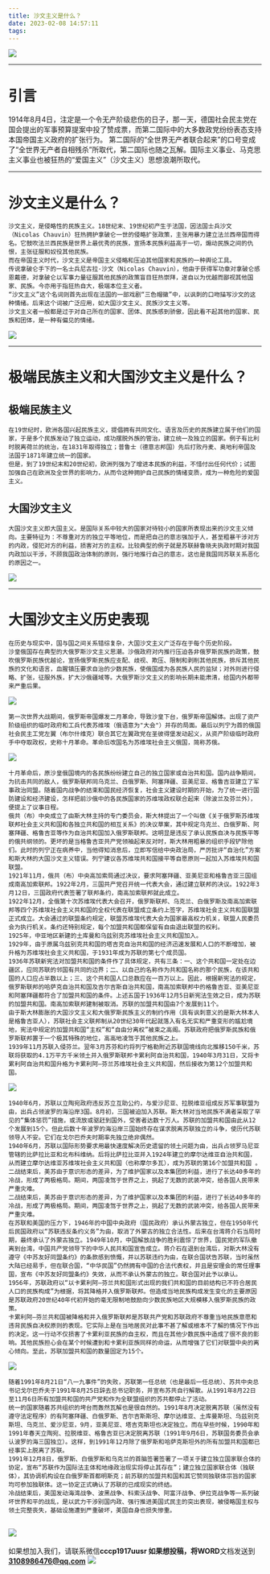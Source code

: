 ```yaml
---
title: 沙文主义是什么？
date: 2023-02-08 14:57:11
tags:
---
```


![](https://file.yupenbob.ml/img/20230208143654.jpg)

---

# 引言
1914年8月4日，注定是一个令无产阶级悲伤的日子，那一天，德国社会民主党在国会提出的军事预算提案中投了赞成票，而第二国际中的大多数政党纷纷表态支持本国帝国主义政府的扩张行为。
第二国际的“全世界无产者联合起来”的口号变成了“全世界无产者自相残杀”所取代，第二国际也随之瓦解。国际主义事业、马克思主义事业也被狂热的“爱国主义”（沙文主义）思想浪潮所取代。

---

# 沙文主义是什么？
    沙文主义，是侵略性的民族主义。18世纪末、19世纪初产生于法国，因法国士兵沙文（Nicolas Chauvin）狂热拥护拿破仑一世的侵略扩张政策，主张用暴力建立法兰西帝国而得名。它鼓吹法兰西民族是世界上最优秀的民族，宣扬本民族利益高于一切，煽动民族之间的仇恨，主张征服和奴役其他民族。
    而在帝国主义时代，沙文主义是帝国主义侵略和压迫其他国家和民族的一种舆论工具。
    传说拿破仑手下的一名士兵尼古拉·沙文（Nicolas Chauvin），他由于获得军功章对拿破仑感恩戴德，对拿破仑以军事力量征服其他民族的政策盲目狂热崇拜，遂自以为优越而鄙视其他国家、民族。今亦用于指狂热自大，极端本位主义者。
    “沙文主义”这个名词则首先出现在法国的一部戏剧“三色帽徽”中，以讽刺的口吻描写沙文的这种情绪。后来这个词被广泛应用，如大国沙文主义、民族沙文主义等。
    沙文主义者一般都是过于对自己所在的国家、团体、民族感到骄傲，因此看不起其他的国家、民族和团体，是一种有偏见的情绪。

![](https://file.yupenbob.ml/img/20230208143405.jpg)

---

# 极端民族主义和大国沙文主义是什么？
## 极端民族主义
    在19世纪时，欧洲各国兴起民族主义，提倡拥有共同文化、语言及历史的民族建立属于他们的国家，于是多个民族发动了独立运动，成功摆脱外族的管治，建立统一及独立的国家。例子有比利时脱离荷兰的统治，在1831年取得独立；普鲁士（德意志邦国）先后打败丹麦、奥地利帝国及法国于1871年建立统一的国家。
    但是，到了19世纪末和20世纪初，欧洲列强为了增进本民族的利益，不惜付出任何代价；试图加强自己在欧洲及全世界的影响力，从而令这种拥护自己民族的情绪变质，成为一种危险的爱国主义。
## 大国沙文主义
    大国沙文主义即大国主义。是国际关系中较大的国家对待较小的国家所表现出来的沙文主义倾向。主要特征为：不尊重对方的独立平等地位，而是把自己的意志强加于人，甚至粗暴干涉对方的内政，侵犯对方的利益，损害对方的主权。比较典型的例子就是苏联赫鲁晓夫执政时期对我国内政加以干涉，不顾我国政治体制的原则，强行地推行自己的意志，这也是我国同苏联关系恶化的原因之一。

![](https://file.yupenbob.ml/img/20230208143409.jpg)

---

# 大国沙文主义历史表现
    在历史与现实中，国与国之间关系错综复杂，大国沙文主义广泛存在于每个历史阶段。
    沙皇俄国存在典型的大俄罗斯沙文主义思潮。沙俄政府对内推行压迫各非俄罗斯民族的政策，鼓吹俄罗斯民族优越论，宣扬俄罗斯民族应支配、歧视、欺压、限制和剥削其他民族，排斥其他民族的文化和语言，血腥镇压要求自治的少数民族，使俄国成为各民族人民的监狱；对外则进行侵略、扩张，征服外族，扩大沙俄疆域等。大俄罗斯沙文主义的影响长期未能肃清，给国内外都带来严重后果。

![](https://file.yupenbob.ml/img/20230208143411.jpg)

    第一次世界大战期间，俄罗斯帝国爆发二月革命，导致沙皇下台，俄罗斯帝国解体。出现了资产阶级组织的临时政府和工兵代表苏维埃（俄语意为"大会"）并存的局面。最后以列宁为首的俄国社会民主工党左翼（布尔什维克）联合其它左翼政党在圣彼得堡发动起义，从资产阶级临时政府手中夺取政权，史称十月革命。革命后改国名为苏维埃社会主义俄国，简称苏俄。

![](https://file.yupenbob.ml/img/20230208143414.jpg)

    十月革命后，原沙皇俄国境内的各民族纷纷建立自己的独立国家或自治共和国。国内战争期间，为抗击共同的敌人，俄罗斯联邦同乌克兰、白俄罗斯、阿塞拜疆、亚美尼亚、格鲁吉亚建立了军事政治同盟。随着国内战争的结束和国民经济恢复，社会主义建设时期的开始，为了统一进行国防建设和经济建设，怎样把前沙俄中的各民族国家的苏维埃政权联合起来（除波兰及芬兰外），便提上了议事日程。
    俄共（布）中央成立了由斯大林主持的专门委员会，斯大林提出了一个叫做《关于俄罗斯苏维埃联邦社会主义共和国和各独立共和国的相互关系》的决议草案，其中规定乌克兰、白俄罗斯、阿塞拜疆、格鲁吉亚等作为自治共和国加入俄罗斯联邦。这明显是违反了承认民族自决与民族平等的俄共纲领的。更坏的是当格鲁吉亚共产党领袖起来反对时，斯大林用粗暴的组织手段铲除他们。此时的列宁正在病养中，当他得知消息后，立即写信给中央政治局，严厉批评“自治化”方案和斯大林的大国沙文主义错误。列宁建议各苏维埃共和国接平等自愿原则一起加入苏维埃共和国联盟。
    1921年11月，俄共（布）中央高加索局通过决议，要求阿塞拜疆、亚美尼亚和格鲁吉亚三国组成南高加索联邦。1922年2月，三国共产党召开统一代表大会，通过建立联邦的决议。1922年3月12日，三国政府代表签署了联邦条约，南高加索联邦就此成立。
    1922年12月，全俄第十次苏维埃代表大会召开，俄罗斯联邦、乌克兰、白俄罗斯及南高加索联邦等四个苏维埃社会主义共和国的全权代表在联盟成立条约上签字，苏维埃社会主义共和国联盟正式成立。大会通过的联盟条约规定，联盟苏维埃代表大会为国家最高权力机关，联盟人民委员会为执行机关。条约还特别规定，每个加盟共和国都保留有自由退出联盟的权利。
    1925年，中亚地区新建的土库曼和乌兹别克苏维埃社会主义共和国加入。
    1929年，由于原属乌兹别克共和国的塔吉克自治共和国的经济迅速发展和人口的不断增加，被升格为苏维埃社会主义共和国，于1931年成为苏联的第七个成员国。
    1936年苏联新宪法对加盟共和国的条件作了具体规定，共有三条：一、这个共和国一定处在边疆区，应同苏联的邻国有共同的边界；二、以自己的名称作为共和国名称的那个民族，在该共和国的人口应占半数以上；三、这个共和国人口总数应在一百万以上。因此，根据新宪法的规定，俄罗斯联邦的哈萨克自治共和国及吉尔吉斯自治共和国，南高加索联邦中的格鲁吉亚、亚美尼亚和阿塞拜疆都符合了加盟共和国的条件。上述五国于1936年12月5日新宪法生效之日，成为苏联的加盟共和国。南高加索联邦建制被取消。苏联的加盟共和国由7个发展到11个。
    由于斯大林膨胀的大国沙文主义和大俄罗斯民族主义的制约作用（具有讽刺意义的是斯大林本人是格鲁吉亚人），苏联社会主义联邦制从20世纪30年代起就落入有名无实和严重变形的尴尬境地，宪法中规定的加盟共和国“主权”和“自由分离权”被束之高阁。苏联政府把俄罗斯民族和俄罗斯联邦置于一个极其特殊的地位，高高地凌驾于其他民族之上。
    1939年11月苏联入侵芬兰。翌年3月苏芬和约将列宁格勒附近苏联国境线向北推移150千米，苏联将获取的4.1万平方千米领土并入俄罗斯联邦卡累利阿自治共和国，1940年3月31日，又将卡累利阿自治共和国升格为卡累利阿—芬兰苏维埃社会主义共和国，然后接收为第12个加盟共和国。

![](https://file.yupenbob.ml/img/20230208143418.jpg)

    1940年6月，苏联以立陶宛政府违反苏立互助公约，与爱沙尼亚、拉脱维亚组成反苏军事联盟为由，出兵占领波罗的海沿岸3国。8月初，三国被迫加入苏联。斯大林对当地民族不满者采取了罕见的“集体惩罚”措施，或流放或驱赶到国外，受害者达数十万人。苏联的加盟共和国由此从12个发展到15个。但此后数十年波罗的海沿岸三国始终存在谋求脱离苏联独立的斗争，使历代苏联领导人不安。它们在戈尔巴乔夫时期率先独立绝非偶然。
    1940年6月，苏联以国际形势要求用最快速度解决历史遗留的领土问题为由，出兵占领罗马尼亚管辖的比萨拉比亚和北布科维纳。后将比萨拉比亚并入1924年建立的摩尔达维亚自治共和国，从而建立摩尔达维亚苏维埃社会主义共和国（也称摩尔多瓦），成为苏联的第16个加盟共和国 。
    二战结束后，美苏由于意识形态的差异，为了维护国家以及本集团的利益，进行了长达40多年的冷战，形成了两极格局。期间，两国凌驾于世界之上，挑起了无数的武装冲突，给各国人民带来严重灾难。
    二战结束后，美苏由于意识形态的差异，为了维护国家以及本集团的利益，进行了长达40多年的冷战，形成了两极格局。期间，两国凌驾于世界之上，挑起了无数的武装冲突，给各国人民带来严重灾难。
    在苏联和美国的压力下，1946年的中国中央政府（国民政府）承认外蒙古独立，但在1950年代后民国政府以“苏联违反条约义务”为由，取消了外蒙古的独立合法性。后来在台湾蒋介石当局时期，最终承认了外蒙古独立。1949年10月，中国解放战争的胜利震惊了世界，国民党的军队撤离到台湾，中国共产党领导下的中华人民共和国宣告成立。蒋介石在退到台湾后，对斯大林没有遵守《中苏友好同盟条约》的条款感到愤慨，并以苏联违约为由，在联合国状告苏联，当时虽然大陆已经易手，但在联合国，“中华民国”仍然拥有中国的合法代表权，并且是安理会的常任理事国，宣布《中苏友好同盟条约》失效，从而不承认外蒙古的独立。联合国对此予以承认。
    1956年，苏联政府以“以卡累利阿—芬兰共和国形式出现的我们共和国的目前结构已不符合居民人口的民族构成”为根据，将其降格并入俄罗斯联邦。但造成当地民族构成发生变化的主要原因是苏联政府20世纪40年代初开始的毫无限制地鼓励向少数民族地区大规模移入俄罗斯民族的政策。
    卡累利阿—芬兰共和国被降格和并入俄罗斯联邦是苏联共产党和苏联政府不尊重当地民族意愿和违背民族自决权原则的表现。它实际上是在当地居民对此事不甚了解或根本不了解的情况下作出的决定。这一行动不仅损害了卡累利亚民族的自主权，而且在其他少数民族中造成了很不良的影响。其他民族担心会在某个时候遭到和卡累利亚族同样的命运，从而增强了它们对联盟中央的离心倾向。至此，苏联加盟共和国的数量固定为15个。

![](https://file.yupenbob.ml/img/20230208143421.jpg)

    随着1991年8月21日“八一九事件”的失败，苏联第一任总统（也是最后一任总统）、苏共中央总书记戈尔巴乔夫于1991年8月25日辞去总书记职务，并宣布苏共自行解散。从1991年8月22日至11月6日所有加盟共和国的共产党和作为全联盟组织的苏共都停止了活动。
    统一的国家随着苏共组织的垮台而轰然瓦解也是很自然的。1991年8月决定脱离苏联（虽然没有遵守法定程序）的有阿塞拜疆、白俄罗斯、吉尔吉斯斯坦、摩尔达维亚、土库曼斯坦、乌兹别克斯坦、乌克兰、爱沙尼亚，9月，亚美尼亚、塔吉克斯坦也决定独立。而在早些时候，1990年和1991年春天立陶宛、拉脱维亚、格鲁吉亚已决定脱离苏联（1991年9月6日，苏联国务委员会承认波罗的海三国独立）。这样，到1991年12月除了俄罗斯和哈萨克斯坦外的所有加盟共和国都已经事实上脱离了苏联。
    1991年12月8日，俄罗斯、白俄罗斯和乌克兰的首脑签署签署了一项关于建立独立国家联合体的协定，宣布“苏联作为国际法主体和地缘政治现实将停止其存在”；建立独立国家联合体（独联体），其协调机构设在白俄罗斯首都明斯克；前苏联的加盟共和国和其它赞同独联体宗旨的国家均可参加独联体。这一协定正式确认了苏联的已成现实的终结。
    冷战结束后，美国发动海湾战争、波黑战争、科索沃战争、阿富汗战争、伊拉克战争等一系列破坏世界和平的战乱，是以武力干涉别国内政、强行推进美国式民主的突出表现，被侵略国主权与领土完整丧失，基础设施遭到严重破坏，美国自身也损失惨重。
![](https://file.yupenbob.ml/img/20230208143423.jpg)
---
如果想加入我们，请联系微信**cccp1917uusr
**如果想投稿，将**WORD**文档发送到**3108986476@qq.com**
![](https://file.yupenbob.ml/img/202302072231688.jpg)
